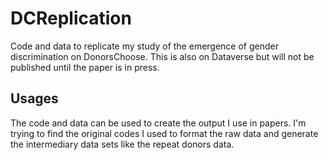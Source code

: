 # DCReplication
Code and data to replicate my study of the emergence of gender discrimination on DonorsChoose. This is also on Dataverse
but will not be published until the paper is in press.

## Usages
The code and data can be used to create the output I use in papers. I'm trying to find the original codes I used 
to format the raw data and generate the intermediary data sets like the repeat donors data.
